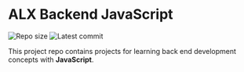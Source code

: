 # ALX Backend JavaScript

![Repo size](https://img.shields.io/github/repo-size/SabeloMol/alx-backend-javascript)
![Latest commit](https://img.shields.io/github/last-commit/SabeloMol/alx-backend-javascript/master?style=round-square)

This project repo contains projects for learning back end development concepts with __JavaScript__.
